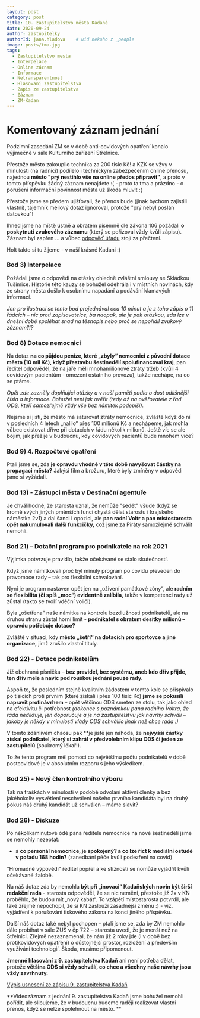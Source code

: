 ```yaml
---
layout: post
category: post
title: 10. zastupitelstvo města Kadaně
date: 2020-09-24
author: zastupitelky
authorId: jana.hladova    # uid nekoho z _people
image: posts/tma.jpg
tags:
  - Zastupitelstvo mesta
  - Interpelace
  - Online záznam
  - Informace
  - Netransparentnost
  - Hlasovani zastupitelstva
  - Zapis ze zastupitelstva
  - Záznam 
  - ZM-Kadan
---
```



# Komentovaný záznam jednání 

Podzimní zasedání ZM se v době anti-covidových opatření konalo výjimečně v sále Kulturního zařízení Střelnice.

Přestože město zakoupilo technika za 200 tisíc Kč! a KZK se vžvy v minulosti (na radnici) podílelo i technickým zabezpečením online přenosu, najednou **město "prý nestihlo vše na online předos připravit"**, a proto v tomto příspěvku žádný záznam nenajdete :( - proto ta tma a prázdno - o porušení informační povinnost města už škoda mluvit :(

Přestože jsme se předem ujišťovali, že přenos bude (jinak bychom zajistili vlastní), tajemník meilový dotaz ignoroval, protože "prý nebyl poslán datovkou"!  

Ihned jsme na místě ústně a obratem písemně dle zákona 106 požádali **o poskytnutí zvukového záznamu** (který se pořizoval vždy kvůli zápisu). 
Záznam byl zapřen ... a vůbec [odpověď úřadu](https://www.mesto-kadan.cz/cs/mestsky-urad/zadosti-o-poskytnuti-informaci-dle-zakona-c-106-1999-sb/) stojí za přečtení.

Holt takto si tu žijeme - v naší krásné Kadani :(


### Bod 3) Interpelace

Požádali jsme o odpovědi na otázky ohledně zvláštní smlouvy se Skládkou Tušimice. Historie této kauzy se bohužel odehrála i v místních novinách, kdy ze strany města došlo k osobnímu napadání a podávání klamavých informací. 

*Jen pro ilustraci se tento bod projednával cca 10 minut a je z toho zápis o 11 řádcích – nic proti zapisovatelce, ba naopak, ale je pak otázkou, zda lze v dnešní době spoléhat snad na těsnopis nebo proč se nepořídil zvukový záznam?!?*


### Bod 8) Dotace nemocnici

Na dotaz **na co půjdou peníze, které „zbyly“ nemocnici z původní dotace města (10 mil Kč), když přestavbu šestinedělí spolufinancoval kraj**, pan ředitel odpověděl, že na jaře měli mnohamilionové ztráty tržeb (kvůli 4 covidovým pacientům - omezení ostatního provozu), takže nechápe, na co se ptáme.

*Opět zde zazněly doplňující otázky a v naší paměti padla o dost odlišnější čísla a informace.
Bohužel není jak ověřit (tedy až na ověřovatele z řad ODS, kteří samozřejmě vždy vše bez námitek podepíší).*

Nejsme si jistí, že město má saturovat ztráty nemocnice, zvláště když do ní v posledních 4 letech „nalilo“ přes 100 milionů Kč a nechápeme, jak mohla vůbec existovat dříve při dotacích v řádu několik milionů. 
Ještě víc se ale bojím, jak přežije v budoucnu, kdy covidových pacientů bude mnohem více? 


### Bod 9) 4. Rozpočtové opatření

Ptali jsme se, zda **je opravdu vhodné v této době navyšovat částky na propagaci města?**
Jakýsi film a brožuru, které byly zmíněny v odpovědi jsme si vyžádali.


### Bod 13) - Zástupci města v Destinační agentuře 

Je chválihodné, že starosta uznal, že nemůže "sedět" všude (když se kromě svých jiných pměnších funcí chystá dělat starostu i krajského náměstka 2v1) a dal šanci i opozici, ale **pan radní Voltr a pan místostarosta opět nakumulovali další funkcičky,** což jsme za Piráty samozřejmě schválit nemohli.

### Bod 21) – Dotační program pro podnikatele na rok 2021

Výjimka potvrzuje pravidlo, takže očekávané se stalo skutečností.

Když jsme námitkovali proč byl minulý program po covidu převeden do pravomoce rady – tak pro flexibilní schvalování.

Nyní je program nastaven opět jen na „oživení památkové zóny“, ale **radním se flexibilita (či spíš „moc“) evidentně zalíbila,** takže v kompetenci rady už zůstal (takto se tvoří vděční voliči). 

Byla „ošetřena" naše námitka na kontrolu bezdlužnosti podnikatelů, ale na druhou stranu zůstal horní limit - **podnikatel s obratem desítky milionů – opravdu potřebuje dotace?**

Zvláště v situaci, kdy **město „šetří“ na dotacích pro sportovce a jiné organizace,** jimž zrušilo vlastní tituly.


### Bod 22) - Dotace podnikatelům

Již obehraná písnička – **bez pravidel, bez systému, aneb kdo dřív přijde, ten dřív mele a navíc pod rouškou jednání pouze rady.**

Aspoň to, že posledním stejně kvalitním žádostem v tomto kole se přispívalo po tisících proti prvním (které získali i přes 100 tisíc Kč) **jsme se pokusili napravit protinávrhem**
 – opět většinou ODS smeten ze stolu, tak jako ohled na efektivitu či potřebnost 
*(dokonce s poznámkou pana radního Voltra, že rada nediktuje, jen doporučuje a je na zastupitelstvu jak návrhy schválí – jakoby je někdy v minulosti vlády ODS schválilo jinak než chce rada :)*

V tomto zdánlivém chaosu pak **je jistě jen náhoda, že **nejvyšší částky získal podnikatel, který si zahrál v předvolebním klipu ODS či jeden ze zastupitelů** (soukromý lékař!).

To že tento program měl pomoci co největšímu počtu podnikatelů v době postcovidové je v absolutním rozporu s jeho výsledkem. 

### Bod 25) - Nový člen kontrolního výboru

Tak na fraškách v minulosti v podobě odvolání aktivní členky a bez jakéhokoliv vysvětlení neschválení našeho prvního kandidáta byl na druhý pokus náš druhý kandidát už schválen – máme slavit?

### Bod 26) - Diskuze

Po několikaminutové ódě pana ředitele nemocnice na nové šestinedělí jsme se nemohly nezeptat: 
- a **co personál nemocnice, je spokojený? a co lze říct k mediální ostudě v pořadu 168 hodin?**
(zanedbání péče kvůli podezření na covid)

"Hromadné výpovědi“ ředitel popřel a ke stížnosti se nomůže vyjádřit kvůli očekávané žalobě.

Na náš dotaz zda by nemohla **být při „inovaci“ Kadaňských novin být širší redakční rada** - starosta odpověděl, že se nic nemění, přestože již 2x v KN proběhlo, že budou mít „nový kabát“.
To vzápětí místostarosta potvrdil, ale také zřejmě nepochopil, že si KN zaslouží zásadnější změnu :) - viz. vyjádření k porušování tiskového zákona na konci jiného příspěvku.

Další náš dotaz také nebyl pochopen – ptali jsme se, zda by ZM nemohlo dále probíhat v sále ZUŠ v čp 722 
– starosta  uvedl, že je menší než na Střelnici.
Zřejmě nezaznamenal, že nám již 2 roky jde (i v době bez protikovidových opatření) o důstojnější prostor, rozložení a především využívání technologií. Škoda, musíme připomenout.



**Jmenné hlasování z 9. zastupitelstva Kadaň** ani není potřeba dělat, protože **většina ODS si vždy schválí, co chce a všechny naše návrhy jsou vždy zavrhnuty.** 

[Výpis usnesení ze zápisu 9. zastupitelstva Kadaň](https://www.mesto-kadan.cz/filemanager/files/642685.pdf)

**Videozáznam z jednání 9. zastupitelstva Kadaň jsme bohužel nemohli pořídit, ale slibujeme, že v budoucnu budeme raději realizovat vlastní přenos, když se nelze spolehnout na město. **


